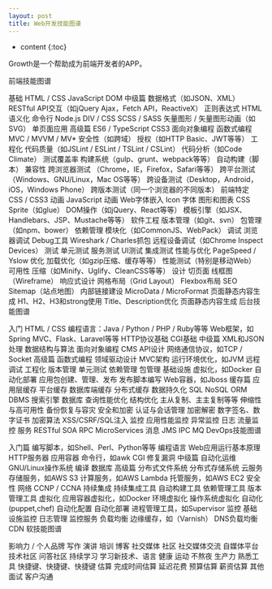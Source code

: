 ```yaml
---
layout: post
title: Web开发技能图谱
---
```


* content
{:toc}


Growth是一个帮助成为前端开发者的APP。


前端技能图谱

基础
HTML / CSS
JavaScript
DOM
中级篇
数据格式（如JSON、XML）
RESTful API交互（如jQuery Ajax，Fetch API，ReactiveX）
正则表达式
HTML语义化
命令行
Node.js
DIV / CSS
SCSS / SASS
矢量图形 / 矢量图形动画（如SVG）
单页面应用
高级篇
ES6 / TypeScript
CSS3
面向对象编程
函数式编程
MVC / MVVM / MV*
安全性（如跨域）
授权（如HTTP Basic、JWT等等）
工程化
代码质量（如JSLint / ESLint / TSLint / CSLint）
代码分析（如Code Climate）
测试覆盖率
构建系统（gulp、grunt、webpack等等）
自动构建（脚本）
兼容性
跨浏览器测试 （Chrome，IE，Firefox，Safari等等）
跨平台测试（Windows、GNU/Linux，Mac OS等等）
跨设备测试（Desktop，Android，iOS，Windows Phone）
跨版本测试（同一个浏览器的不同版本）
前端特定
CSS / CSS3 动画
JavaScript 动画
Web字体嵌入
Icon 字体
图形和图表
CSS Sprite（如glue）
DOM操作（如jQuery、React等等）
模板引擎（如JSX、Handlebars、JSP、Mustache等等）
软件工程
版本管理（如git、svn）
包管理（如npm、bower）
依赖管理
模块化（如CommonJS、WebPack）
调试
浏览器调试
Debug工具
Wireshark / Charles抓包
远程设备调试（如Chrome Inspect Devices）
测试
单元测试
服务测试
UI测试
集成测试
性能与优化
PageSpeed / Yslow 优化
加载优化（如gzip压缩、缓存等等）
性能测试（特别是移动Web）
可用性
压缩（如Minify、Uglify、CleanCSS等等）
设计
切页面
线框图（Wireframe）
响应式设计
网格布局（Grid Layout）
Flexbox布局
SEO
Sitemap（站点地图）
内部链接建设
MicroData / MicroFormat
页面静态内容生成
H1、H2、H3和strong使用
Title、Description优化
页面静态内容生成
后台技能图谱

入门
HTML / CSS
编程语言：Java / Python / PHP / Ruby等等
Web框架，如Spring MVC、Flask、Laravel等等
HTTP协议基础
CGI基础
中级篇
XML和JSON处理
数据结构与算法
面向对象编程
CMS
API设计
网络通信协议，如TCP / Socket
高级篇
函数式编程
领域驱动设计
MVC架构
运行环境优化，如JVM
远程调试
工程化
版本管理
单元测试
依赖管理
包管理
基础设施
虚拟化，如Docker
自动化部署
应用包创建、管理、发布
发布脚本编写
Web容器，如Jboss
缓存篇
应用层缓存
平台缓存
数据库端缓存
分布式缓存
数据持久化
SQL
NoSQL
ORM
DBMS
搜索引擎
数据库
查询性能优化
结构优化
主从复制、主主复制等等
伸缩性与高可用性
备份恢复与容灾
安全和加密
认证与会话管理
加密解密
数字签名、数字证书
加密算法
XSS/CSRF/SQL注入
监控
应用性能监控
异常监控
日志
流量监控
服务
RESTful
SOA
RPC
MicroServices
消息
JMS
IPC
MQ
DevOps技能图谱

入门篇
编写脚本，如Shell、Perl、Python等等
编程语言
Web应用运行基本原理
HTTP服务器
应用容器
命令行，如awk
CGI
修复漏洞
中级篇
自动化运维
GNU/Linux操作系统
编译
数据库
高级篇
分布式文件系统
分布式存储系统
云服务
存储服务，如AWS S3
计算服务，如AWS Lambda
托管服务，如AWS EC2
安全性
网络
CCNP / CCNA
持续集成
持续集成工具
自动构建工具
依赖管理工具
版本管理工具
虚拟化
应用容器虚拟化，如Docker
环境虚拟化
操作系统虚拟化
自动化 (puppet,chef)
自动化配置
自动化部署
进程管理工具，如Supervisor
监控
基础设施监控
日志管理
监控服务
负载均衡
边缘缓存，如（Varnish）
DNS负载均衡
CDN
软技能图谱

影响力 / 个人品牌
写作
演讲
培训
博客
社交媒体
社区
社交媒体交流
自媒体平台
技术社区
问答社区
持续学习
学习新技术、语言
健康
运动
不熬夜
生产力
熟悉工具
快捷键、快捷键、快捷键
估算
完成时间估算
延迟花费
预算估算
薪资估算
其他
面试
客户沟通
